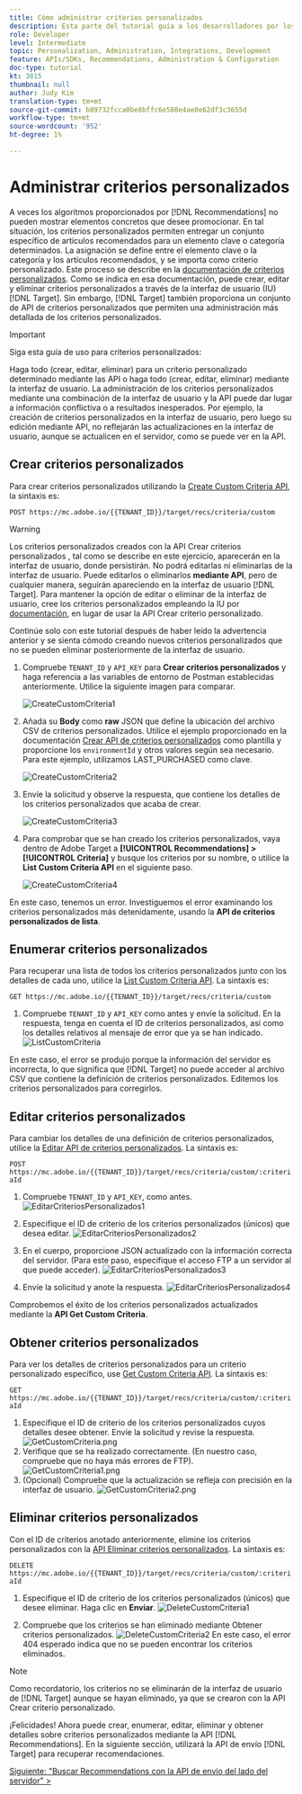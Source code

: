 ```yaml
---
title: Cómo administrar criterios personalizados
description: Esta parte del tutorial guía a los desarrolladores por los pasos necesarios para utilizar las API de Adobe Target para administrar, crear, enumerar, editar, obtener y eliminar criterios de Recommendations de Adobe Target.
role: Developer
level: Intermediate
topic: Personalization, Administration, Integrations, Development
feature: APIs/SDKs, Recommendations, Administration & Configuration
doc-type: tutorial
kt: 3815
thumbnail: null
author: Judy Kim
translation-type: tm+mt
source-git-commit: b89732fcca0be8bffc6e580e4ae0e62df3c3655d
workflow-type: tm+mt
source-wordcount: '952'
ht-degree: 1%

---
```



# Administrar criterios personalizados

A veces los algoritmos proporcionados por [!DNL Recommendations] no pueden mostrar elementos concretos que desee promocionar. En tal situación, los criterios personalizados permiten entregar un conjunto específico de artículos recomendados para un elemento clave o categoría determinados. La asignación se define entre el elemento clave o la categoría y los artículos recomendados, y se importa como criterio personalizado. Este proceso se describe en la [documentación de criterios personalizados](https://docs.adobe.com/content/help/en/target/using/recommendations/criteria/recommendations-csv.html). Como se indica en esa documentación, puede crear, editar y eliminar criterios personalizados a través de la interfaz de usuario (IU) [!DNL Target]. Sin embargo, [!DNL Target] también proporciona un conjunto de API de criterios personalizados que permiten una administración más detallada de los criterios personalizados.

>[!IMPORTANT]
>
>Siga esta guía de uso para criterios personalizados:
>
> Haga todo (crear, editar, eliminar) para un criterio personalizado determinado mediante las API o haga todo (crear, editar, eliminar) mediante la interfaz de usuario. La administración de los criterios personalizados mediante una combinación de la interfaz de usuario y la API puede dar lugar a información conflictiva o a resultados inesperados. Por ejemplo, la creación de criterios personalizados en la interfaz de usuario, pero luego su edición mediante API, no reflejarán las actualizaciones en la interfaz de usuario, aunque se actualicen en el servidor, como se puede ver en la API.

## Crear criterios personalizados

Para crear criterios personalizados utilizando la [Create Custom Criteria API](https://developers.adobetarget.com/api/recommendations/#operation/createCriteriaCustom), la sintaxis es:

`POST https://mc.adobe.io/{{TENANT_ID}}/target/recs/criteria/custom`

>[!WARNING]
>
>Los criterios personalizados creados con la API Crear criterios personalizados , tal como se describe en este ejercicio, aparecerán en la interfaz de usuario, donde persistirán. No podrá editarlas ni eliminarlas de la interfaz de usuario. Puede editarlos o eliminarlos **mediante API**, pero de cualquier manera, seguirán apareciendo en la interfaz de usuario [!DNL Target]. Para mantener la opción de editar o eliminar de la interfaz de usuario, cree los criterios personalizados empleando la IU por [documentación](https://docs.adobe.com/content/help/en/target/using/recommendations/criteria/recommendations-csv.html), en lugar de usar la API Crear criterio personalizado.

Continúe solo con este tutorial después de haber leído la advertencia anterior y se sienta cómodo creando nuevos criterios personalizados que no se pueden eliminar posteriormente de la interfaz de usuario.

1. Compruebe `TENANT_ID` y `API_KEY` para **Crear criterios personalizados** y haga referencia a las variables de entorno de Postman establecidas anteriormente. Utilice la siguiente imagen para comparar.

   ![CreateCustomCriteria1](assets/CreateCustomCriteria1.png)

2. Añada su **Body** como **raw** JSON que define la ubicación del archivo CSV de criterios personalizados. Utilice el ejemplo proporcionado en la documentación [Crear API de criterios personalizados](https://developers.adobetarget.com/api/recommendations/#operation/getAllCriteriaCustom) como plantilla y proporcione los `environmentId` y otros valores según sea necesario. Para este ejemplo, utilizamos LAST_PURCHASED como clave.

   ![CreateCustomCriteria2](assets/CreateCustomCriteria2.png)

3. Envíe la solicitud y observe la respuesta, que contiene los detalles de los criterios personalizados que acaba de crear.

   ![CreateCustomCriteria3](assets/CreateCustomCriteria3.png)

4. Para comprobar que se han creado los criterios personalizados, vaya dentro de Adobe Target a **[!UICONTROL Recommendations] > [!UICONTROL Criteria]** y busque los criterios por su nombre, o utilice la **List Custom Criteria API** en el siguiente paso.

   ![CreateCustomCriteria4](assets/CreateCustomCriteria4.png)

En este caso, tenemos un error. Investiguemos el error examinando los criterios personalizados más detenidamente, usando la **API de criterios personalizados de lista**.

## Enumerar criterios personalizados

Para recuperar una lista de todos los criterios personalizados junto con los detalles de cada uno, utilice la [List Custom Criteria API](https://developers.adobetarget.com/api/recommendations/#operation/getAllCriteriaCustom). La sintaxis es:

`GET https://mc.adobe.io/{{TENANT_ID}}/target/recs/criteria/custom`

1. Compruebe `TENANT_ID` y `API_KEY` como antes y envíe la solicitud. En la respuesta, tenga en cuenta el ID de criterios personalizados, así como los detalles relativos al mensaje de error que ya se han indicado.
   ![ListCustomCriteria](assets/ListCustomCriteria.png)

En este caso, el error se produjo porque la información del servidor es incorrecta, lo que significa que [!DNL Target] no puede acceder al archivo CSV que contiene la definición de criterios personalizados. Editemos los criterios personalizados para corregirlos.

## Editar criterios personalizados

Para cambiar los detalles de una definición de criterios personalizados, utilice la [Editar API de criterios personalizados](https://developers.adobetarget.com/api/recommendations/#operation/updateCriteriaCustom). La sintaxis es:

`POST https://mc.adobe.io/{{TENANT_ID}}/target/recs/criteria/custom/:criteriaId`

1. Compruebe `TENANT_ID` y `API_KEY`, como antes.
   ![EditarCriteriosPersonalizados1](assets/EditCustomCriteria1.png)

1. Especifique el ID de criterio de los criterios personalizados (únicos) que desea editar.
   ![EditarCriteriosPersonalizados2](assets/EditCustomCriteria2.png)

1. En el cuerpo, proporcione JSON actualizado con la información correcta del servidor. (Para este paso, especifique el acceso FTP a un servidor al que puede acceder).
   ![EditarCriteriosPersonalizados3](assets/EditCustomCriteria3.png)

1. Envíe la solicitud y anote la respuesta.
   ![EditarCriteriosPersonalizados4](assets/EditCustomCriteria4.png)

Comprobemos el éxito de los criterios personalizados actualizados mediante la **API Get Custom Criteria**.

## Obtener criterios personalizados

Para ver los detalles de criterios personalizados para un criterio personalizado específico, use [Get Custom Criteria API](https://developers.adobetarget.com/api/recommendations/#operation/getCriteriaCustom). La sintaxis es:

`GET https://mc.adobe.io/{{TENANT_ID}}/target/recs/criteria/custom/:criteriaId`

1. Especifique el ID de criterio de los criterios personalizados cuyos detalles desee obtener. Envíe la solicitud y revise la respuesta.
   ![GetCustomCriteria.png](assets/GetCustomCriteria.png)
1. Verifique que se ha realizado correctamente. (En nuestro caso, compruebe que no haya más errores de FTP).
   ![GetCustomCriteria1.png](assets/GetCustomCriteria1.png)
1. (Opcional) Compruebe que la actualización se refleja con precisión en la interfaz de usuario.
   ![GetCustomCriteria2.png](assets/GetCustomCriteria2.png)

## Eliminar criterios personalizados

Con el ID de criterios anotado anteriormente, elimine los criterios personalizados con la [API Eliminar criterios personalizados](https://developers.adobetarget.com/api/recommendations/#operation/deleteCriteriaCustom). La sintaxis es:

`DELETE https://mc.adobe.io/{{TENANT_ID}}/target/recs/criteria/custom/:criteriaId`

1. Especifique el ID de criterio de los criterios personalizados (únicos) que desee eliminar. Haga clic en **Enviar**.
   ![DeleteCustomCriteria1](assets/DeleteCustomCriteria1.png)

1. Compruebe que los criterios se han eliminado mediante Obtener criterios personalizados.
   ![DeleteCustomCriteria2](assets/DeleteCustomCriteria2.png)
En este caso, el error 404 esperado indica que no se pueden encontrar los criterios eliminados.

>[!NOTE]
>Como recordatorio, los criterios no se eliminarán de la interfaz de usuario de [!DNL Target] aunque se hayan eliminado, ya que se crearon con la API Crear criterio personalizado.

¡Felicidades! Ahora puede crear, enumerar, editar, eliminar y obtener detalles sobre criterios personalizados mediante la API [!DNL Recommendations]. En la siguiente sección, utilizará la API de envío [!DNL Target] para recuperar recomendaciones.

[Siguiente: &quot;Buscar Recommendations con la API de envío del lado del servidor&quot; >](fetch-recs-server-side-delivery-api.md)
